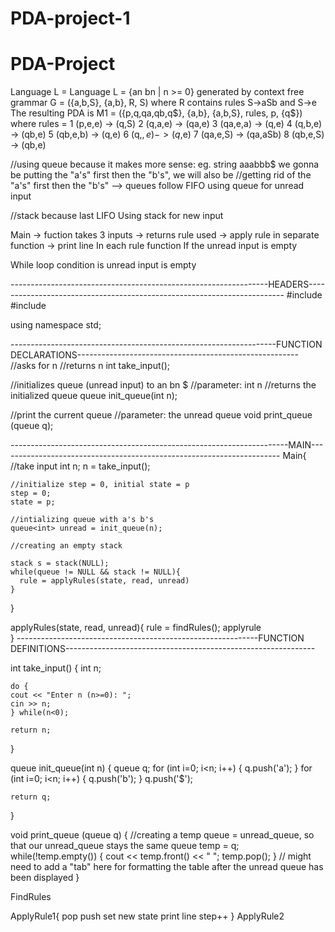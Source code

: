 # PDA-project-1
# PDA-Project

Language L = 
Language L = {an bn | n >= 0}
generated by context free grammar G = ({a,b,S}, {a,b}, R, S)
  where R contains rules S->aSb and S->e
The resulting PDA is 
  M1 = ({p,q,qa,qb,q$}, {a,b}, {a,b,S}, rules, p, {q$})
  where rules =
      1 (p,e,e)  -> (q,S)
      2 (q,a,e)  -> (qa,e)
      3 (qa,e,a) -> (q,e)
      4 (q,b,e)  -> (qb,e)
      5 (qb,e,b) -> (q,e)
      6 (q,$,e)  -> (q$,e)
      7 (qa,e,S) -> (qa,aSb)
      8 (qb,e,S) -> (qb,e)


//using queue because it makes more sense: eg. string aaabbb$ we gonna be putting the "a's" first then the "b's", we will also be
//getting rid of the "a's" first then the "b's" --> queues follow FIFO
using queue for unread input 

//stack because last LIFO
Using stack for new input

Main -> fuction takes 3 inputs -> returns rule used -> apply rule in separate function -> print line
In each rule function 
  If the unread input is empty
  
  While loop condition is unread input is empty
  
  ----------------------------------------------------------------HEADERS------------------------------------------------------------------------
  #include <iostream>
  #include <queue>
  
  using namespace std;
  
  ------------------------------------------------------------------FUNCTION DECLARATIONS-------------------------------------------------------
  //asks for n
  //returns n
  int take_input();
  
  //initializes queue (unread input) to an bn $
  //parameter: int n
  //returns the initialized queue
  queue<int> init_queue(int n);
  
  //print the current queue
  //parameter: the unread queue
  void print_queue (queue<int> q);
  

  ---------------------------------------------------------------------MAIN----------------------------------------------------------------------
  Main{
    //take input
    int n;
    n = take_input();
    
    //initialize step = 0, initial state = p
    step = 0;
    state = p;
    
    //intializing queue with a's b's
    queue<int> unread = init_queue(n);
    
    //creating an empty stack
    
    stack s = stack(NULL);
    while(queue != NULL && stack != NULL){
      rule = applyRules(state, read, unread)
    }
  }
  
  
  applyRules(state, read, unread){
      rule = findRules();
      applyrule   
  }
  ------------------------------------------------------------FUNCTION DEFINITIONS--------------------------------------------------------------
  
  int take_input()
  {
    int n;
    
    do {
    cout << "Enter n (n>=0): ";
    cin >> n;
    } while(n<0);
    
    return n;
  }
  
  queue<int> init_queue(int n)
  {
    queue<char> q;
    for (int i=0; i<n; i++)
    {
      q.push('a');
    }
    for (int i=0; i<n; i++)
    {
      q.push('b');
    }
    q.push('$');
  
    return q;
  }
  
  void print_queue (queue<int> q)
  {
    //creating a temp queue = unread_queue, so that our unread_queue stays the same
    queue<int> temp = q;
    while(!temp.empty())
    {
      cout << temp.front() << " ";
      temp.pop();
    }
    // might need to add a "tab" here for formatting the table after the unread queue has been displayed
  }
  
  
  FindRules
  
  ApplyRule1{
    pop
    push 
    set new state
    print line
    step++
  }
  ApplyRule2
  
  
  
  
